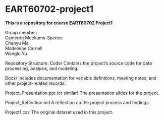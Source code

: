 # EART60702-project1  
**This is a repository for course EART60702 Project1**  

Group member:   
Cameron Meekums-Spence  
Chenyu Ma  
Madeleine Carnell  
Wanglu Yu 

Repository Structure: 
Code/
Contains the project’s source code for data processing, analysis, and modeling.

Docs/
Includes documentation for variable definitions, meeting notes, and other project-related records.

Project_Presentation.ppt (or similar)
The presentation slides for the project.

Project_Reflection.md
A reflection on the project process and findings.

Project1.csv
The original dataset used in this project.
